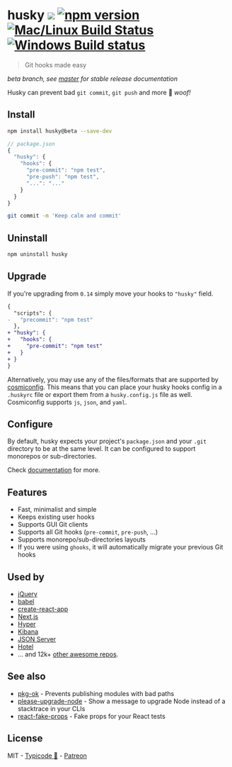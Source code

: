 # husky [![](http://img.shields.io/npm/dm/husky.svg?style=flat)](https://www.npmjs.org/package/husky) [![npm version](https://badge.fury.io/js/husky.svg)](https://www.npmjs.com/package/husky) [![Mac/Linux Build Status](https://img.shields.io/travis/typicode/husky/master.svg?label=Mac%20OSX%20%26%20Linux)](https://travis-ci.org/typicode/husky) [![Windows Build status](https://img.shields.io/appveyor/ci/typicode/husky/master.svg?label=Windows)](https://ci.appveyor.com/project/typicode/husky/branch/master)

> Git hooks made easy

_beta branch, see [master](https://github.com/typicode/husky) for stable release documentation_

Husky can prevent bad `git commit`, `git push` and more :dog: _woof!_

## Install

```sh
npm install husky@beta --save-dev
```

```js
// package.json
{
  "husky": {
    "hooks": {
      "pre-commit": "npm test",
      "pre-push": "npm test",
      "...": "..."
    }
  }
}
```

```sh
git commit -m 'Keep calm and commit'
```

## Uninstall

```sh
npm uninstall husky
```

## Upgrade

If you're upgrading from `0.14` simply move your hooks to `"husky"` field.

```diff
{
  "scripts": {
-   "precommit": "npm test"
  },
+ "husky": {
+   "hooks": {
+     "pre-commit": "npm test"
+   }
+ }
}
```

Alternatively, you may use any of the files/formats that are supported by [cosmiconfig](https://github.com/davidtheclark/cosmiconfig). This means that you can place your husky hooks config in a `.huskyrc` file or export them from a `husky.config.js` file as well. Cosmiconfig supports `js`, `json`, and `yaml`.

## Configure

By default, husky expects your project's `package.json` and your `.git` directory to be at the same level. It can be configured to support monorepos or sub-directories.

Check [documentation](docs.md) for more.

## Features

* Fast, minimalist and simple
* Keeps existing user hooks
* Supports GUI Git clients
* Supports all Git hooks (`pre-commit`, `pre-push`, ...)
* Supports monorepo/sub-directories layouts
* If you were using `ghooks`, it will automatically migrate your previous Git hooks

## Used by

* [jQuery](https://github.com/jquery/jquery)
* [babel](https://github.com/babel/babel)
* [create-react-app](https://github.com/facebookincubator/create-react-app)
* [Next.js](https://github.com/zeit/next.js)
* [Hyper](https://github.com/zeit/hyper)
* [Kibana](https://github.com/elastic/kibana)
* [JSON Server](https://github.com/typicode/json-server)
* [Hotel](https://github.com/typicode/hotel)
* ... and 12k+ [other awesome repos](https://libraries.io/npm/husky/dependent-repositories).

## See also

* [pkg-ok](https://github.com/typicode/pkg-ok) - Prevents publishing modules with bad paths
* [please-upgrade-node](https://github.com/typicode/please-upgrade-node) - Show a message to upgrade Node instead of a stacktrace in your CLIs
* [react-fake-props](https://github.com/typicode/react-fake-props) - Fake props for your React tests

## License

MIT - [Typicode :cactus:](https://github.com/typicode) - [Patreon](https://www.patreon.com/typicode)
